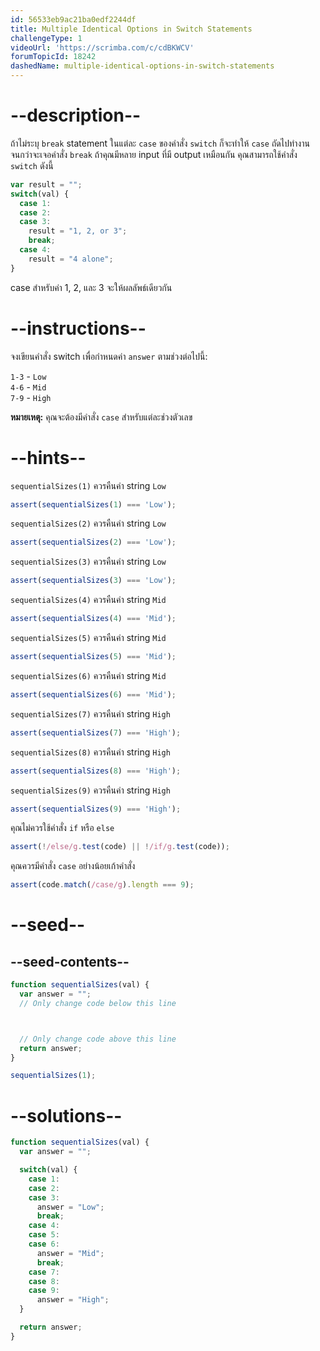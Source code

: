 ```yaml
---
id: 56533eb9ac21ba0edf2244df
title: Multiple Identical Options in Switch Statements
challengeType: 1
videoUrl: 'https://scrimba.com/c/cdBKWCV'
forumTopicId: 18242
dashedName: multiple-identical-options-in-switch-statements
---
```


# --description--

ถ้าไม่ระบุ `break` statement ในแต่ละ `case` ของคำสั่ง `switch` ก็จะทำให้ `case` ถัดไปทำงานจนกว่าจะเจอคำสั่ง `break` ถ้าคุณมีหลาย input ที่มี output เหมือนกัน คุณสามารถใช้คำสั่ง `switch` ดังนี้


```js
var result = "";
switch(val) {
  case 1:
  case 2:
  case 3:
    result = "1, 2, or 3";
    break;
  case 4:
    result = "4 alone";
}
```

case สำหรับค่า 1, 2, และ 3 จะให้ผลลัพธ์เดียวกัน

# --instructions--

จงเขียนคำสั่ง switch เพื่อกำหนดค่า `answer` ตามช่วงต่อไปนี้: 

`1-3` - `Low`  
`4-6` - `Mid`  
`7-9` - `High`

**หมายเหตุ:** คุณจะต้องมีคำสั่ง `case` สำหรับแต่ละช่วงตัวเลข

# --hints--

`sequentialSizes(1)` ควรคืนค่า string `Low`

```js
assert(sequentialSizes(1) === 'Low');
```

`sequentialSizes(2)` ควรคืนค่า string `Low`

```js
assert(sequentialSizes(2) === 'Low');
```

`sequentialSizes(3)` ควรคืนค่า string `Low`

```js
assert(sequentialSizes(3) === 'Low');
```

`sequentialSizes(4)` ควรคืนค่า string `Mid`

```js
assert(sequentialSizes(4) === 'Mid');
```

`sequentialSizes(5)` ควรคืนค่า string `Mid`

```js
assert(sequentialSizes(5) === 'Mid');
```

`sequentialSizes(6)` ควรคืนค่า string `Mid`

```js
assert(sequentialSizes(6) === 'Mid');
```

`sequentialSizes(7)` ควรคืนค่า string `High`

```js
assert(sequentialSizes(7) === 'High');
```

`sequentialSizes(8)` ควรคืนค่า string `High`

```js
assert(sequentialSizes(8) === 'High');
```

`sequentialSizes(9)` ควรคืนค่า string `High`

```js
assert(sequentialSizes(9) === 'High');
```

คุณไม่ควรใช้คำสั่ง `if` หรือ `else`

```js
assert(!/else/g.test(code) || !/if/g.test(code));
```

คุณควรมีคำสั่ง `case` อย่างน้อยเก้าคำสั่ง

```js
assert(code.match(/case/g).length === 9);
```

# --seed--

## --seed-contents--

```js
function sequentialSizes(val) {
  var answer = "";
  // Only change code below this line



  // Only change code above this line
  return answer;
}

sequentialSizes(1);
```

# --solutions--

```js
function sequentialSizes(val) {
  var answer = "";

  switch(val) {
    case 1:
    case 2:
    case 3:
      answer = "Low";
      break;
    case 4:
    case 5:
    case 6:
      answer = "Mid";
      break;
    case 7:
    case 8:
    case 9:
      answer = "High";
  }

  return answer;
}
```
